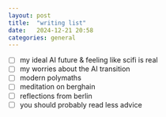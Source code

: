 ```yaml
---
layout: post
title:  "writing list"
date:   2024-12-21 20:58
categories: general
---
```


- [ ] my ideal AI future & feeling like scifi is real
- [ ] my worries about the AI transition
- [ ] modern polymaths
- [ ] meditation on berghain
- [ ] reflections from berlin
- [ ] you should probably read less advice